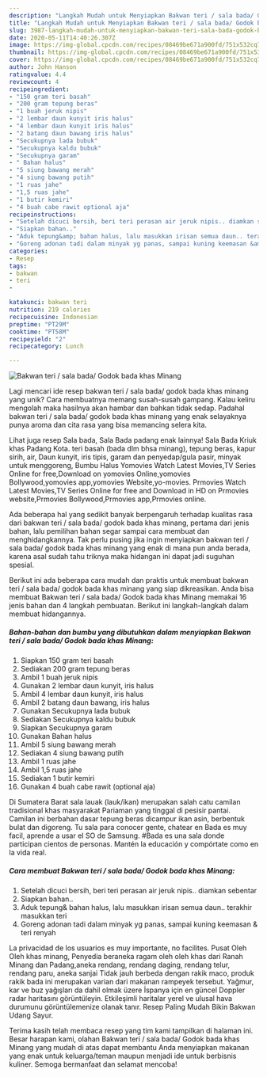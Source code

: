 ```yaml
---
description: "Langkah Mudah untuk Menyiapkan Bakwan teri / sala bada/ Godok bada khas Minang, Sempurna"
title: "Langkah Mudah untuk Menyiapkan Bakwan teri / sala bada/ Godok bada khas Minang, Sempurna"
slug: 3987-langkah-mudah-untuk-menyiapkan-bakwan-teri-sala-bada-godok-bada-khas-minang-sempurna
date: 2020-05-11T14:40:26.307Z
image: https://img-global.cpcdn.com/recipes/08469be671a900fd/751x532cq70/bakwan-teri-sala-bada-godok-bada-khas-minang-foto-resep-utama.jpg
thumbnail: https://img-global.cpcdn.com/recipes/08469be671a900fd/751x532cq70/bakwan-teri-sala-bada-godok-bada-khas-minang-foto-resep-utama.jpg
cover: https://img-global.cpcdn.com/recipes/08469be671a900fd/751x532cq70/bakwan-teri-sala-bada-godok-bada-khas-minang-foto-resep-utama.jpg
author: John Hanson
ratingvalue: 4.4
reviewcount: 4
recipeingredient:
- "150 gram teri basah"
- "200 gram tepung beras"
- "1 buah jeruk nipis"
- "2 lembar daun kunyit iris halus"
- "4 lembar daun kunyit iris halus"
- "2 batang daun bawang iris halus"
- "Secukupnya lada bubuk"
- "Secukupnya kaldu bubuk"
- "Secukupnya garam"
- " Bahan halus"
- "5 siung bawang merah"
- "4 siung bawang putih"
- "1 ruas jahe"
- "1,5 ruas jahe"
- "1 butir kemiri"
- "4 buah cabe rawit optional aja"
recipeinstructions:
- "Setelah dicuci bersih, beri teri perasan air jeruk nipis.. diamkan sebentar"
- "Siapkan bahan.."
- "Aduk tepung&amp; bahan halus, lalu masukkan irisan semua daun.. terakhir masukkan teri"
- "Goreng adonan tadi dalam minyak yg panas, sampai kuning keemasan &amp; teri renyah"
categories:
- Resep
tags:
- bakwan
- teri
- 

katakunci: bakwan teri  
nutrition: 219 calories
recipecuisine: Indonesian
preptime: "PT29M"
cooktime: "PT58M"
recipeyield: "2"
recipecategory: Lunch

---
```



![Bakwan teri / sala bada/ Godok bada khas Minang](https://img-global.cpcdn.com/recipes/08469be671a900fd/751x532cq70/bakwan-teri-sala-bada-godok-bada-khas-minang-foto-resep-utama.jpg)

Lagi mencari ide resep bakwan teri / sala bada/ godok bada khas minang yang unik? Cara membuatnya memang susah-susah gampang. Kalau keliru mengolah maka hasilnya akan hambar dan bahkan tidak sedap. Padahal bakwan teri / sala bada/ godok bada khas minang yang enak selayaknya punya aroma dan cita rasa yang bisa memancing selera kita.

Lihat juga resep Sala bada, Sala Bada padang enak lainnya! Sala Bada Kriuk khas Padang Kota. teri basah (bada dlm bhsa minang), tepung beras, kapur sirih, air, Daun kunyit, iris tipis, garam dan penyedap/gula pasir, minyak untuk menggoreng, Bumbu Halus  Yomovies Watch Latest Movies,TV Series Online for free,Download on yomovies Online,yomovies Bollywood,yomovies app,yomovies Website,yo-movies. Prmovies Watch Latest Movies,TV Series Online for free and Download in HD on Prmovies website,Prmovies Bollywood,Prmovies app,Prmovies online.

Ada beberapa hal yang sedikit banyak berpengaruh terhadap kualitas rasa dari bakwan teri / sala bada/ godok bada khas minang, pertama dari jenis bahan, lalu pemilihan bahan segar sampai cara membuat dan menghidangkannya. Tak perlu pusing jika ingin menyiapkan bakwan teri / sala bada/ godok bada khas minang yang enak di mana pun anda berada, karena asal sudah tahu triknya maka hidangan ini dapat jadi suguhan spesial.


Berikut ini ada beberapa cara mudah dan praktis untuk membuat bakwan teri / sala bada/ godok bada khas minang yang siap dikreasikan. Anda bisa membuat Bakwan teri / sala bada/ Godok bada khas Minang memakai 16 jenis bahan dan 4 langkah pembuatan. Berikut ini langkah-langkah dalam membuat hidangannya.

<!--inarticleads1-->

##### Bahan-bahan dan bumbu yang dibutuhkan dalam menyiapkan Bakwan teri / sala bada/ Godok bada khas Minang:

1. Siapkan 150 gram teri basah
1. Sediakan 200 gram tepung beras
1. Ambil 1 buah jeruk nipis
1. Gunakan 2 lembar daun kunyit, iris halus
1. Ambil 4 lembar daun kunyit, iris halus
1. Ambil 2 batang daun bawang, iris halus
1. Gunakan Secukupnya lada bubuk
1. Sediakan Secukupnya kaldu bubuk
1. Siapkan Secukupnya garam
1. Gunakan  Bahan halus
1. Ambil 5 siung bawang merah
1. Sediakan 4 siung bawang putih
1. Ambil 1 ruas jahe
1. Ambil 1,5 ruas jahe
1. Sediakan 1 butir kemiri
1. Gunakan 4 buah cabe rawit (optional aja)


Di Sumatera Barat sala lauak (lauk/ikan) merupakan salah catu camilan tradisional khas masyarakat Pariaman yang tinggal di pesisir pantai. Camilan ini berbahan dasar tepung beras dicampur ikan asin, berbentuk bulat dan digoreng. Tu sala para conocer gente, chatear en Bada es muy facil, aprende a usar el SO de Samsung. #Bada es una sala donde participan cientos de personas. Mantén la educación y compórtate como en la vida real. 

<!--inarticleads2-->

##### Cara membuat Bakwan teri / sala bada/ Godok bada khas Minang:

1. Setelah dicuci bersih, beri teri perasan air jeruk nipis.. diamkan sebentar
1. Siapkan bahan..
1. Aduk tepung&amp; bahan halus, lalu masukkan irisan semua daun.. terakhir masukkan teri
1. Goreng adonan tadi dalam minyak yg panas, sampai kuning keemasan &amp; teri renyah


La privacidad de los usuarios es muy importante, no facilites. Pusat Oleh Oleh khas minang, Penyedia beraneka ragam oleh oleh khas dari Ranah Minang dan Padang,aneka rendang, rendang daging, rendang telur, rendang paru, aneka sanjai Tidak jauh berbeda dengan rakik maco, produk rakik bada ini merupakan varian dari makanan rampeyek tersebut. Yağmur, kar ve buz yağışları da dahil olmak üzere İspanya için en güncel Doppler radar haritasını görüntüleyin. Etkileşimli haritalar yerel ve ulusal hava durumunu görüntülemenize olanak tanır. Resep Paling Mudah Bikin Bakwan Udang Sayur. 

Terima kasih telah membaca resep yang tim kami tampilkan di halaman ini. Besar harapan kami, olahan Bakwan teri / sala bada/ Godok bada khas Minang yang mudah di atas dapat membantu Anda menyiapkan makanan yang enak untuk keluarga/teman maupun menjadi ide untuk berbisnis kuliner. Semoga bermanfaat dan selamat mencoba!
